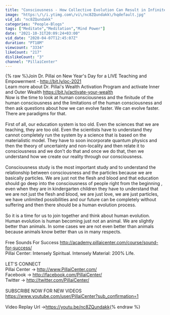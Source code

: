```yaml
---
title: "Consciousness - How Collective Evolution Can Result in Infinite Possibilities"
image: "https:\/\/i.ytimg.com\/vi\/nc8ZQundakk\/hqdefault.jpg"
vid_id: "nc8ZQundakk"
categories: "People-Blogs"
tags: ["Meditate","Meditation","Mind Power"]
date: "2021-10-31T20:09:24+03:00"
vid_date: "2020-04-07T12:45:07Z"
duration: "PT18M"
viewcount: "3334"
likeCount: "217"
dislikeCount: "3"
channel: "PillaiCenter"
---
```

{% raw %}Join Dr. Pillai on New Year's Day for a LIVE Teaching and Empowerment - <a rel="nofollow" target="blank" href="http://bit.ly/pc-2021">http://bit.ly/pc-2021</a><br />Learn more about Dr. Pillai's Wealth Activation Program and activate Inner and Outer Wealth <a rel="nofollow" target="blank" href="https://bit.ly/activate-your-wealth">https://bit.ly/activate-your-wealth</a><br />Now is the time to look at human consciousness and the finitude of the human consciousness and the limitations of the human consciousness and then ask questions about how we can evolve faster. We can evolve faster. There are paradigms for that. <br /><br />First of all, our education system is too old. Even the sciences that we are teaching, they are too old. Even the scientists have to understand they cannot completely run the system by a science that is based on the materialistic model. They have to soon incorporate quantum physics and then the theory of uncertainty and non-locality and then relate it to consciousness and we don't do that and once we do that, then we understand how we create our reality through our consciousness. <br /><br />Consciousness study is the most important study and to understand the relationship between consciousness and the particles because we are basically particles. We are just not the flesh and blood and that education should go deep into the consciousness of people right from the beginning , even when they are in kindergarten children they have to understand that we are not just the flesh and blood, we are just love, we are just particles, we have unlimited possibilities and our future can be completely without suffering and then there should be a human evolution process. <br /><br />So it is a time for us to join together and think about human evolution. Human evolution is human becoming just not an animal. We are slightly better than animals. In some cases we are not even better than animals because animals know better than us in many respects. <br /><br />Free Sounds For Success <a rel="nofollow" target="blank" href="http://academy.pillaicenter.com/course/sound-for-success/">http://academy.pillaicenter.com/course/sound-for-success/</a><br />Pillai Center: Intensely Spiritual. Intensely Material: 200% Life. <br /><br />LET'S CONNECT<br />Pillai Center           → <a rel="nofollow" target="blank" href="http://www.PillaiCenter.com/">http://www.PillaiCenter.com/</a> <br />Facebook     → <a rel="nofollow" target="blank" href="http://facebook.com/PillaiCenter/">http://facebook.com/PillaiCenter/</a><br />Twitter           → <a rel="nofollow" target="blank" href="http://twitter.com/PillaiCenter/">http://twitter.com/PillaiCenter/</a><br /><br />SUBSCRIBE NOW FOR NEW VIDEOS<br /><a rel="nofollow" target="blank" href="https://www.youtube.com/user/PillaiCenter?sub_confirmation=1">https://www.youtube.com/user/PillaiCenter?sub_confirmation=1</a> <br /><br />Video Replay Url  →<a rel="nofollow" target="blank" href="https://youtu.be/nc8ZQundakk">https://youtu.be/nc8ZQundakk</a>{% endraw %}
